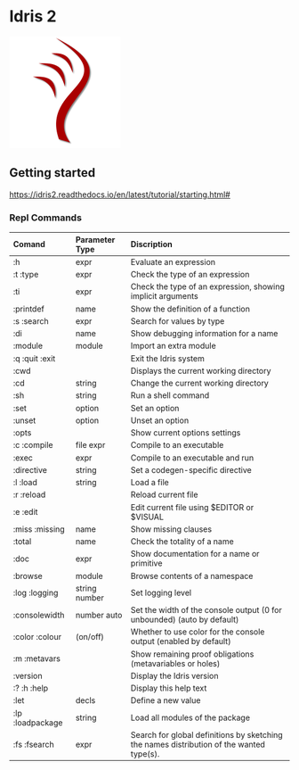 
# Idris 2
![This is an image](./config/idris.png)

## Getting started
https://idris2.readthedocs.io/en/latest/tutorial/starting.html#

### Repl Commands 

| Comand     | Parameter Type  | Discription |
| :--- | :---| :--- |
| :h              |  expr             | Evaluate an expression
| :t :type        |  expr             | Check the type of an expression
| :ti             |  expr             | Check the type of an expression, showing implicit arguments
| :printdef       |  name             | Show the definition of a function
| :s :search      |  expr             | Search for values by type
| :di             |  name             | Show debugging information for a name
| :module         |  module           | Import an extra module
| :q :quit :exit  |                     | Exit the Idris system
| :cwd            |                     | Displays the current working directory
| :cd             |  string           | Change the current working directory
| :sh             |  string           | Run a shell command
| :set            |  option           | Set an option
| :unset          |  option           | Unset an option
| :opts           |                     | Show current options settings
| :c :compile     |  file expr      | Compile to an executable
| :exec           |  expr             | Compile to an executable and run
| :directive      |  string           | Set a codegen-specific directive
| :l :load        |  string           | Load a file
| :r :reload      |                     | Reload current file
| :e :edit        |                     | Edit current file using $EDITOR or $VISUAL
| :miss :missing  |  name             | Show missing clauses
| :total          |  name             | Check the totality of a name
| :doc            |  expr             | Show documentation for a name or primitive
| :browse         |  module           | Browse contents of a namespace
| :log :logging   |  string number  | Set logging level
| :consolewidth   |  number auto      | Set the width of the console output (0 for unbounded) (auto by default)
| :color :colour  |  (on/off)           | Whether to use color for the console output (enabled by default)
| :m :metavars    |                     | Show remaining proof obligations (metavariables or holes)
| :version        |                     | Display the Idris version
| :? :h :help     |                     | Display this help text
| :let            |  decls            | Define a new value
| :lp :loadpackage|  string           | Load all modules of the package
| :fs :fsearch    |  expr             | Search for global definitions by sketching the names distribution of the wanted type(s).